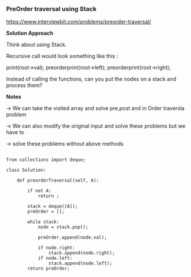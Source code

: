 ### PreOrder traversal using Stack

https://www.interviewbit.com/problems/preorder-traversal/


**Solution Approach**

Think about using Stack.

Recursive call would look something like this :

print(root->val);
preorderprint(root->left);
preorderprint(root->right);

Instead of calling the functions, can you put the nodes on a stack and process them?

**Notes**

-> We can take the visited array and solve pre,post and in Order traversla problem

-> We can also modify the original input and solve these problems but we have to

-> solve these problems without above methods

```

from collections import deque;

class Solution:

	def preorderTraversal(self, A):

		if not A:
			return ;

		stack = deque([A]);
		preOrder = [];

		while stack:
			node = stack.pop();

			preOrder.append(node.val);

			if node.right:
				stack.append(node.right);
			if node.left:
				stack.append(node.left);
		return preOrder;

```		



